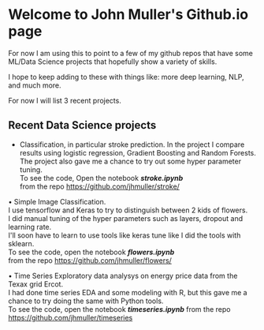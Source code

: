 # Welcome to John Muller's Github.io page

For now I am using this to point to a few  of my github repos that have some ML/Data Science projects
that hopefully show a variety of skills.

I hope to keep adding to these with things like: more deep learning, NLP, and much more.

For now I will list 3 recent projects.

## Recent Data Science projects


* Classification, in particular stroke prediction.  In the project I compare
results using logistic regression, Gradient Boosting and Random Forests.  
The project also gave me a chance to try out some hyper parameter tuning.  
To see the code, Open the notebook ***stroke.ipynb***  
from the repo https://github.com/jhmuller/stroke/

• Simple Image Classification.   
 I use tensorflow and Keras to try to distinguish
between 2 kids of flowers.  
 I did manual tuning of the hyper parameters such as layers, dropout and learning rate.   
I'll soon have to learn to use tools like keras tune like I did the tools with sklearn.  
To see the code, open the notebook ***flowers.ipynb***   
 from the repo https://github.com/jhmuller/flowers/

• Time Series Exploratory data analysys on energy price data from the Texax grid Ercot.  
I had done time series EDA and some modeling with R, but this gave me a chance
to try doing the same with Python tools.  
To see the code, open the notebook ***timeseries.ipynb*** 
 from the repo https://github.com/jhmuller/timeseries
